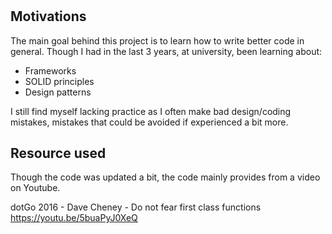 #
## Motivations
The main goal behind this project is to learn how to write better code in general.
Though I had in the last 3 years, at university, been learning about:
 - Frameworks
 - SOLID principles
 - Design patterns 

I still find myself lacking practice as I often make bad design/coding mistakes,
mistakes that could be avoided if experienced a bit more.

## Resource used
Though the code was updated a bit, the code mainly provides from a video on Youtube.

dotGo 2016 - Dave Cheney - Do not fear first class functions
https://youtu.be/5buaPyJ0XeQ 
